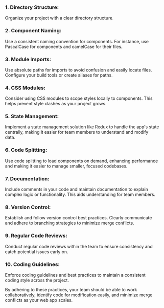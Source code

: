 ### 1. Directory Structure:
Organize your project with a clear directory structure.

### 2. Component Naming:
Use a consistent naming convention for components. For instance, use PascalCase for components and camelCase for their files.

### 3. Module Imports:
Use absolute paths for imports to avoid confusion and easily locate files. Configure your build tools or create aliases for paths.

### 4. CSS Modules:
Consider using CSS modules to scope styles locally to components. This helps prevent style clashes as your project grows.

### 5. State Management:
Implement a state management solution like Redux to handle the app's state centrally, making it easier for team members to understand and modify data.

### 6. Code Splitting:
Use code splitting to load components on demand, enhancing performance and making it easier to manage smaller, focused codebases.

### 7. Documentation:
Include comments in your code and maintain documentation to explain complex logic or functionality. This aids understanding for team members.

### 8. Version Control:
Establish and follow version control best practices. Clearly communicate and adhere to branching strategies to minimize merge conflicts.

### 9. Regular Code Reviews:
Conduct regular code reviews within the team to ensure consistency and catch potential issues early on.

### 10. Coding Guidelines:
Enforce coding guidelines and best practices to maintain a consistent coding style across the project.

By adhering to these practices, your team should be able to work collaboratively, identify code for modification easily, and minimize merge conflicts as your web app scales.
